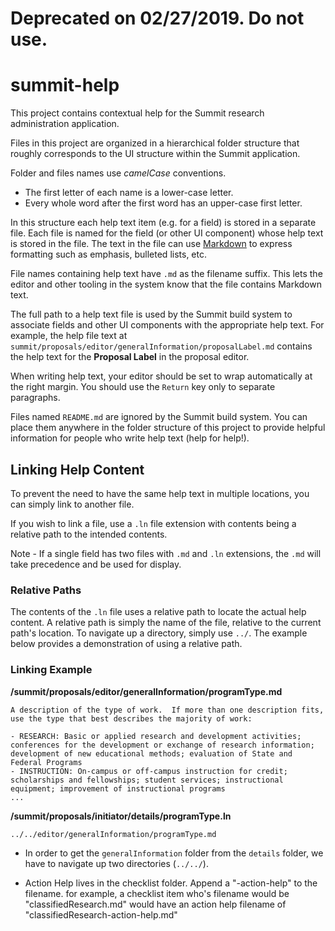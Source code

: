 # Deprecated on 02/27/2019. Do not use.

summit-help
===========

This project contains contextual help for the Summit research administration application.

Files in this project are organized in a hierarchical folder structure that roughly corresponds to the UI structure within the Summit application.

Folder and files names use *camelCase* conventions.
* The first letter of each name is a lower-case letter.
* Every whole word after the first word has an upper-case first letter.

In this structure each help text item (e.g. for a field) is stored in a separate file.  Each file is named for the field (or other UI component) whose help text is stored in the file.  The text in the file can use [Markdown](https://help.github.com/articles/markdown-basics/)
to express formatting such as emphasis, bulleted lists, etc.

File names containing help text have `.md` as the filename suffix.  This lets the editor and other tooling in the system know that the file contains Markdown text.

The full path to a help text file is used by the Summit build system to associate fields and other UI components with the appropriate help text.  For example, the help file text at `summit/proposals/editor/generalInformation/proposalLabel.md` contains the help text for the **Proposal Label** in the proposal editor.

When writing help text, your editor should be set to wrap automatically at the right margin.  You should use the `Return` key only to separate paragraphs.

Files named `README.md` are ignored by the Summit build system.  You can place them anywhere in the folder structure of this project to provide helpful information for people who write help text (help for help!).

## Linking Help Content

To prevent the need to have the same help text in multiple locations, you can simply link to another file.

If you wish to link a file, use a `.ln` file extension with contents being a relative path to the intended contents.

Note - If a single field has two files with `.md` and `.ln` extensions, the `.md` will take precedence and be used for display.

### Relative Paths

The contents of the `.ln` file uses a relative path to locate the actual help content.  A relative path is simply the name of the file, relative to the current path's location.  To navigate up a directory, simply use `../`.  The example below provides a demonstration of using a relative path.


### Linking Example

**/summit/proposals/editor/generalInformation/programType.md**
```
A description of the type of work.  If more than one description fits, use the type that best describes the majority of work:

- RESEARCH: Basic or applied research and development activities; conferences for the development or exchange of research information; development of new educational methods; evaluation of State and Federal Programs
- INSTRUCTION: On-campus or off-campus instruction for credit; scholarships and fellowships; student services; instructional equipment; improvement of instructional programs
...
```

**/summit/proposals/initiator/details/programType.ln**
```
../../editor/generalInformation/programType.md
```
- In order to get the `generalInformation` folder from the `details` folder, we have to navigate up two directories (`../../`).

- Action Help lives in the checklist folder.  Append a "-action-help" to the filename.  for example, a checklist item who's filename would be "classifiedResearch.md" would have an action help filename of "classifiedResearch-action-help.md"

